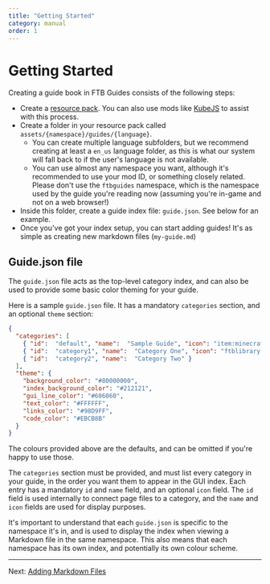 ```yaml
---
title: "Getting Started"
category: manual
order: 1
---
```

# Getting Started

Creating a guide book in FTB Guides consists of the following steps:

- Create a [resource pack](https://minecraft.wiki/w/Resource_pack). You can also use mods like [KubeJS](https://www.curseforge.com/minecraft/mc-mods/kubejs) to assist with this process.
- Create a folder in your resource pack called `assets/{namespace}/guides/{language}`.
  - You can create multiple language subfolders, but we recommend creating at least a `en_us` language folder, as this is what our system will fall back to if the user's language is not available.
  - You can use almost any namespace you want, although it's recommended to use your mod ID, or something closely related. Please don't use the `ftbguides` namespace, which is the namespace used by the guide you're reading now (assuming you're in-game and not on a web browser!)
- Inside this folder, create a guide index file: `guide.json`. See below for an example.
- Once you've got your index setup, you can start adding guides! It's as simple as creating new markdown files (`my-guide.md`)

## Guide.json file

The `guide.json` file acts as the top-level category index, and can also be used to provide some basic color theming for your guide.

Here is a sample `guide.json` file. It has a mandatory `categories` section, and an optional `theme` section:

```json
{
  "categories": [
    { "id":  "default", "name":  "Sample Guide", "icon": "item:minecraft:stone" },
    { "id":  "category1", "name":  "Category One", "icon": "ftblibrary:icons/heart" },
    { "id":  "category2", "name":  "Category Two" }
  ],
  "theme": {
    "background_color": "#80000000",
    "index_background_color": "#212121",
    "gui_line_color": "#606060",
    "text_color": "#FFFFFF",
    "links_color": "#98D9FF",
    "code_color": "#EBCB8B"
  }
}
```

The colours provided above are the defaults, and can be omitted if you're happy to use those.

The `categories` section must be provided, and must list every category in your guide, in the order you want them to appear in the GUI index. Each entry has a mandatory `id` and `name` field, and an optional `icon` field. The `id` field is used internally to connect page files to a category, and the `name` and `icon` fields are used for display purposes.

It's important to understand that each `guide.json` is specific to the namespace it's in, and is used to display the index when viewing a Markdown file in the same namespace. This also means that each namespace has its own index, and potentially its own colour scheme.

---

Next: [Adding Markdown Files](adding_markdown.md)
